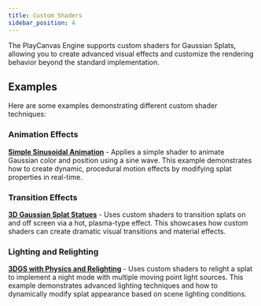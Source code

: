 ```yaml
---
title: Custom Shaders
sidebar_position: 4
---
```


The PlayCanvas Engine supports custom shaders for Gaussian Splats, allowing you to create advanced visual effects and customize the rendering behavior beyond the standard implementation.

## Examples

Here are some examples demonstrating different custom shader techniques:

### Animation Effects

[**Simple Sinusoidal Animation**](https://playcanvas.vercel.app/#/gaussian-splatting/multi-splat) - Applies a simple shader to animate Gaussian color and position using a sine wave. This example demonstrates how to create dynamic, procedural motion effects by modifying splat properties in real-time.

### Transition Effects

[**3D Gaussian Splat Statues**](https://playcanvas.com/project/1224723/overview/3d-gaussian-splat-statues) - Uses custom shaders to transition splats on and off screen via a hot, plasma-type effect. This showcases how custom shaders can create dramatic visual transitions and material effects.

### Lighting and Relighting

[**3DGS with Physics and Relighting**](https://playcanvas.com/project/1358087/overview/3dgs-with-physics-and-relighting) - Uses custom shaders to relight a splat to implement a night mode with multiple moving point light sources. This example demonstrates advanced lighting techniques and how to dynamically modify splat appearance based on scene lighting conditions.

